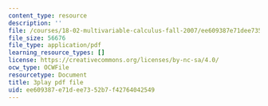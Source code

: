 ```yaml
---
content_type: resource
description: ''
file: /courses/18-02-multivariable-calculus-fall-2007/ee609387e71dee7352b7f42764042549_RMBGQtwkoyU.pdf
file_size: 56676
file_type: application/pdf
learning_resource_types: []
license: https://creativecommons.org/licenses/by-nc-sa/4.0/
ocw_type: OCWFile
resourcetype: Document
title: 3play pdf file
uid: ee609387-e71d-ee73-52b7-f42764042549
---
```

